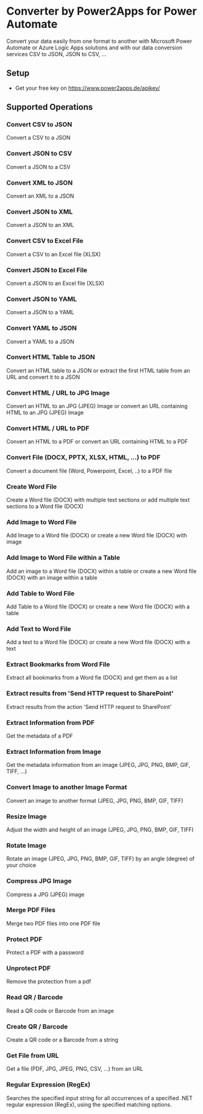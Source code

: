 # Converter by Power2Apps for Power Automate
Convert your data easily from one format to another with Microsoft Power Automate or Azure Logic Apps solutions and with our data conversion services CSV to JSON, JSON to CSV, ...

## Setup
- Get your free key on https://www.power2apps.de/apikey/

## Supported Operations

### Convert CSV to JSON
Convert a CSV to a JSON

### Convert JSON to CSV
Convert a JSON to a CSV

### Convert XML to JSON
Convert an XML to a JSON

### Convert JSON to XML
Convert a JSON to an XML

### Convert CSV to Excel File
Convert a CSV to an Excel file (XLSX)

### Convert JSON to Excel File
Convert a JSON to an Excel file (XLSX)

### Convert JSON to YAML
Convert a JSON to a YAML

### Convert YAML to JSON
Convert a YAML to a JSON

### Convert HTML Table to JSON
Convert an HTML table to a JSON or extract the first HTML table from an URL and convert it to a JSON

### Convert HTML / URL to JPG Image
Convert an HTML to an JPG (JPEG) Image or convert an URL containing HTML to an JPG (JPEG) Image

### Convert HTML / URL to PDF
Convert an HTML to a PDF or convert an URL containing HTML to a PDF

### Convert File (DOCX, PPTX, XLSX, HTML, ...) to PDF
Convert a document file (Word, Powerpoint, Excel, ..) to a PDF file

### Create Word File
Create a Word file (DOCX) with multiple text sections or add multiple text sections to a Word file (DOCX)

### Add Image to Word File
Add Image to a Word file (DOCX) or create a new Word file (DOCX) with image

### Add Image to Word File within a Table 
Add an image to a Word file (DOCX) within a table or create a new Word file (DOCX) with an image within a table

### Add Table to Word File
Add Table to a Word file (DOCX) or create a new Word file (DOCX) with a table

### Add Text to Word File
Add a text to a Word file (DOCX) or create a new Word file (DOCX) with a text

### Extract Bookmarks from Word File
Extract all bookmarks from a Word fie (DOCX) and get them as a list

### Extract results from 'Send HTTP request to SharePoint'
Extract results from the action 'Send HTTP request to SharePoint'

### Extract Information from PDF
Get the metadata of a PDF

### Extract Information from Image
Get the metadata information from an image (JPEG, JPG, PNG, BMP, GIF, TIFF, ...)

### Convert Image to another Image Format
Convert an image to another format (JPEG, JPG, PNG, BMP, GIF, TIFF)

### Resize Image
Adjust the width and height of an image (JPEG, JPG, PNG, BMP, GIF, TIFF)

### Rotate Image
Rotate an image (JPEG, JPG, PNG, BMP, GIF, TIFF) by an angle (degree) of your choice

### Compress JPG Image
Compress a JPG (JPEG) image

### Merge PDF Files
Merge two PDF files into one PDF file

### Protect PDF
Protect a PDF with a password

### Unprotect PDF
Remove the protection from a pdf

### Read QR / Barcode
Read a QR code or Barcode from an image

### Create QR / Barcode
Create a QR code or a Barcode from a string

### Get File from URL
Get a file (PDF, JPG, JPEG, PNG, CSV, ...) from an URL

### Regular Expression (RegEx)
Searches the specified input string for all occurrences of a specified .NET regular expression (RegEx), using the specified matching options.
